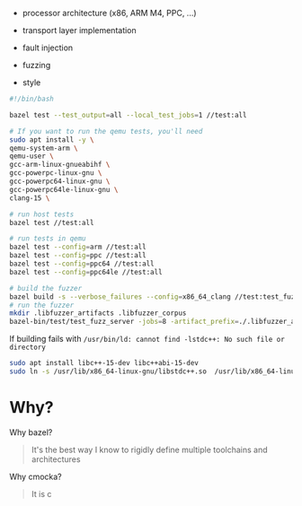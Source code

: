 

- processor architecture (x86, ARM M4, PPC, ...)
- transport layer implementation

- fault injection
- fuzzing
- style


```sh
#!/bin/bash

bazel test --test_output=all --local_test_jobs=1 //test:all

# If you want to run the qemu tests, you'll need
sudo apt install -y \
qemu-system-arm \
qemu-user \
gcc-arm-linux-gnueabihf \
gcc-powerpc-linux-gnu \
gcc-powerpc64-linux-gnu \
gcc-powerpc64le-linux-gnu \
clang-15 \
```

```sh
# run host tests
bazel test //test:all

# run tests in qemu
bazel test --config=arm //test:all
bazel test --config=ppc //test:all
bazel test --config=ppc64 //test:all
bazel test --config=ppc64le //test:all

# build the fuzzer
bazel build -s --verbose_failures --config=x86_64_clang //test:test_fuzz_server
# run the fuzzer
mkdir .libfuzzer_artifacts .libfuzzer_corpus
bazel-bin/test/test_fuzz_server -jobs=8 -artifact_prefix=./.libfuzzer_artifacts/ .libfuzzer_corpus
```


If building fails with `/usr/bin/ld: cannot find -lstdc++: No such file or directory`

```sh
sudo apt install libc++-15-dev libc++abi-15-dev
sudo ln -s /usr/lib/x86_64-linux-gnu/libstdc++.so  /usr/lib/x86_64-linux-gnu/libstdc++.so.6.0.30
```


# Why?

Why bazel?

> It's the best way I know to rigidly define multiple toolchains and architectures

Why cmocka?

> It is c